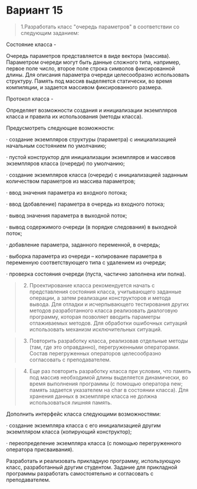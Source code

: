 # Вариант 15


> 1.Разработать класс "очередь параметров" в соответствии со следующим заданием:

Состояние класса -

Очередь параметров представляется в виде вектора (массива). Параметром очереди могут быть данные сложного типа, например, первое поле число, второе поле строка символов фиксированной длины. Для описания параметра очереди целесообразно использовать структуру. Память под массив выделяется статически, во время компиляции, и задается массивом фиксированного размера.

Протокол класса -

Определяет возможности создания и инициализации экземпляров класса и правила их использования (методы класса).

Предусмотреть следующие возможности:

·          создание экземпляров структуры (параметра) с инициализацией начальным состоянием по умолчанию;

·          пустой конструктор для инициализации экземпляров и массивов экземпляров класса (очереди) по умолчанию;

·          создание экземпляров класса (очереди) с инициализацией заданным количеством параметров из массива параметров;

·          ввод значения параметра из входного потока;

·          ввод (добавление) параметра в очередь из входного потока;

·          вывод значения параметра в выходной поток;

·          вывод содержимого очереди (в порядке следования) в выходной поток;

·          добавление параметра, заданного переменной, в очередь;

·          выборка параметра из очереди – копирование параметра в переменную соответствующего типа с удалением из очереди;

·          проверка состояния очереди (пуста, частично заполнена или полна).

> 2. Проектирование класса рекомендуется начать с представления состояния класса, учитывающего заданные операции, а затем реализации конструкторов и метода вывода. Для отладки и исчерпывающего тестирования других методов разработанного класса реализовать диалоговую программу, которая позволяет вводить параметры отлаживаемых методов. Для обработки ошибочных ситуаций использовать механизм исключительных ситуаций.

> 3. Повторить разработку класса, реализовав отдельные методы (там, где это оправданно), перегруженными операторами. Состав перегруженных операторов целесообразно согласовать с преподавателем.

> 4. Еще раз повторить разработку класса при условии, что память под массив необходимой длины выделяется динамически, во время выполнения программы (с помощью оператора new; память задается указателем на char в состоянии класса). Для хранения данных в экземпляре класса не должна использоваться лишняя память.

Дополнить интерфейс класса следующими возможностями:

·          создание экземпляра класса с его инициализацией другим экземпляром класса (копирующий конструктор);

·          переопределение экземпляра класса (с помощью перегруженного оператора присваивания).

Разработать и реализовать прикладную программу, использующую класс, разработанный другим студентом. Задание для прикладной программы разработать самостоятельно и согласовать с преподавателем.
